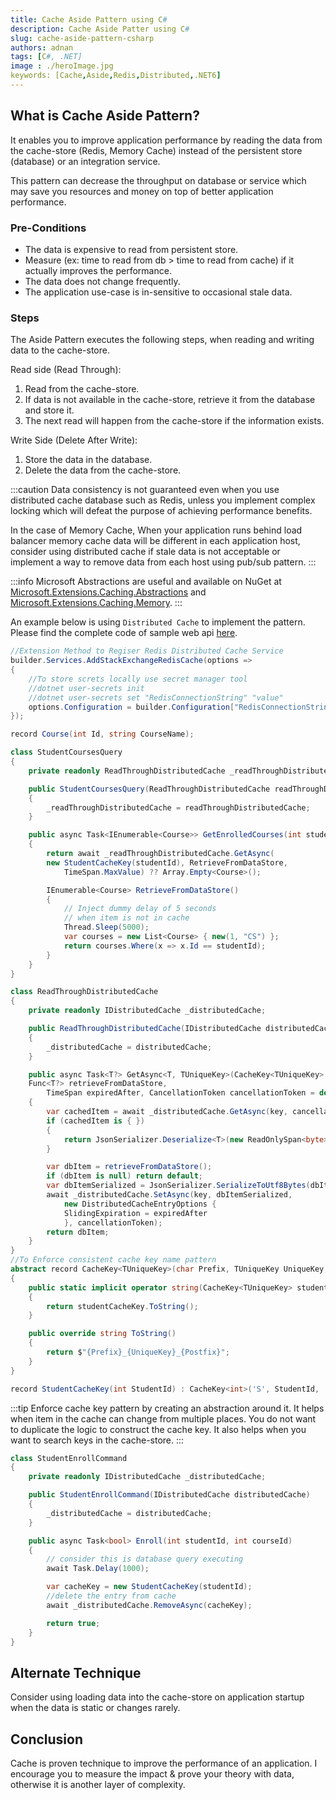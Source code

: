 ```yaml
---
title: Cache Aside Pattern using C# 
description: Cache Aside Patter using C# 
slug: cache-aside-pattern-csharp 
authors: adnan 
tags: [C#, .NET]
image : ./heroImage.jpg
keywords: [Cache,Aside,Redis,Distributed,.NET6]
---
```


## What is Cache Aside Pattern?
It enables you to improve application performance by reading the data from the cache-store (Redis, Memory Cache) instead of the persistent store (database) or an integration service.

<!--truncate-->

This pattern can decrease the throughput on database or service which may save you resources and money on top of better application performance.

### Pre-Conditions
- The data is expensive to read from persistent store.
- Measure (ex: time to read from db > time to read from cache) if it actually improves the performance. 
- The data does not change frequently.
- The application use-case is in-sensitive to occasional stale data.

### Steps
The Aside Pattern executes the following steps, when reading and writing data to the cache-store.

Read side (Read Through):
1. Read from the cache-store.
2. If data is not available in the cache-store, retrieve it from the database and store it.
3. The next read will happen from the cache-store if the information exists.

Write Side (Delete After Write):
1. Store the data in the database.
2. Delete the data from the cache-store.  

:::caution
Data consistency is not guaranteed even when you use distributed cache database such as Redis, unless you implement complex locking which will defeat the purpose of achieving performance benefits.

In the case of Memory Cache, When your application runs behind load balancer memory cache data will be different in each application host, consider using distributed cache if stale data is not acceptable or implement a way to remove data from each host using pub/sub pattern.
:::

:::info
Microsoft Abstractions are useful and available on NuGet at [Microsoft.Extensions.Caching.Abstractions](https://www.nuget.org/packages/Microsoft.Extensions.Caching.Abstractions) and  [Microsoft.Extensions.Caching.Memory](https://www.nuget.org/packages/Microsoft.Extensions.Caching.Memory).
:::


An example below is using `Distributed Cache` to implement the pattern. Please find the complete code of sample web api [here](https://github.com/marafiq/production-ready-dot-net/blob/main/CacheAsidePattern/CachePatterns/Program.cs). 

~~~csharp title="Read side or through implementation with memory cache"
//Extension Method to Regiser Redis Distributed Cache Service
builder.Services.AddStackExchangeRedisCache(options =>
{
    //To store screts locally use secret manager tool
    //dotnet user-secrets init
    //dotnet user-secrets set "RedisConnectionString" "value"
    options.Configuration = builder.Configuration["RedisConnectionString"];
});

record Course(int Id, string CourseName);

class StudentCoursesQuery
{
    private readonly ReadThroughDistributedCache _readThroughDistributedCache;

    public StudentCoursesQuery(ReadThroughDistributedCache readThroughDistributedCache)
    {
        _readThroughDistributedCache = readThroughDistributedCache;
    }

    public async Task<IEnumerable<Course>> GetEnrolledCourses(int studentId)
    {
        return await _readThroughDistributedCache.GetAsync(
        new StudentCacheKey(studentId), RetrieveFromDataStore,
            TimeSpan.MaxValue) ?? Array.Empty<Course>();

        IEnumerable<Course> RetrieveFromDataStore()
        {
            // Inject dummy delay of 5 seconds
            // when item is not in cache
            Thread.Sleep(5000); 
            var courses = new List<Course> { new(1, "CS") };
            return courses.Where(x => x.Id == studentId);
        }
    }
}

class ReadThroughDistributedCache
{
    private readonly IDistributedCache _distributedCache;

    public ReadThroughDistributedCache(IDistributedCache distributedCache)
    {
        _distributedCache = distributedCache;
    }

    public async Task<T?> GetAsync<T, TUniqueKey>(CacheKey<TUniqueKey> key, 
    Func<T?> retrieveFromDataStore,
        TimeSpan expiredAfter, CancellationToken cancellationToken = default)
    {
        var cachedItem = await _distributedCache.GetAsync(key, cancellationToken);
        if (cachedItem is { })
        {
            return JsonSerializer.Deserialize<T>(new ReadOnlySpan<byte>(cachedItem))!;
        }

        var dbItem = retrieveFromDataStore();
        if (dbItem is null) return default;
        var dbItemSerialized = JsonSerializer.SerializeToUtf8Bytes(dbItem);
        await _distributedCache.SetAsync(key, dbItemSerialized,
            new DistributedCacheEntryOptions { 
            SlidingExpiration = expiredAfter 
            }, cancellationToken);
        return dbItem;
    }
}
//To Enforce consistent cache key name pattern
abstract record CacheKey<TUniqueKey>(char Prefix, TUniqueKey UniqueKey, char Postfix)
{
    public static implicit operator string(CacheKey<TUniqueKey> studentCacheKey)
    {
        return studentCacheKey.ToString();
    }

    public override string ToString()
    {
        return $"{Prefix}_{UniqueKey}_{Postfix}";
    }
}

record StudentCacheKey(int StudentId) : CacheKey<int>('S', StudentId, 'C');
~~~

:::tip
Enforce cache key pattern by creating an abstraction around it. It helps when item in the cache can change from multiple places. You do not want to duplicate the logic to construct the cache key. It also helps when you want to search keys in the cache-store.
:::


~~~csharp title="Write side or delete from the memory cache after writing to the database"
class StudentEnrollCommand
{
    private readonly IDistributedCache _distributedCache;

    public StudentEnrollCommand(IDistributedCache distributedCache)
    {
        _distributedCache = distributedCache;
    }

    public async Task<bool> Enroll(int studentId, int courseId)
    {
        // consider this is database query executing
        await Task.Delay(1000);

        var cacheKey = new StudentCacheKey(studentId);
        //delete the entry from cache
        await _distributedCache.RemoveAsync(cacheKey); 

        return true;
    }
}
~~~

## Alternate Technique
Consider using loading data into the cache-store on application startup when the data is static or changes rarely. 

## Conclusion 
Cache is proven technique to improve the performance of an application. I encourage you to measure the impact & prove your theory with data, otherwise it is another layer of complexity.
